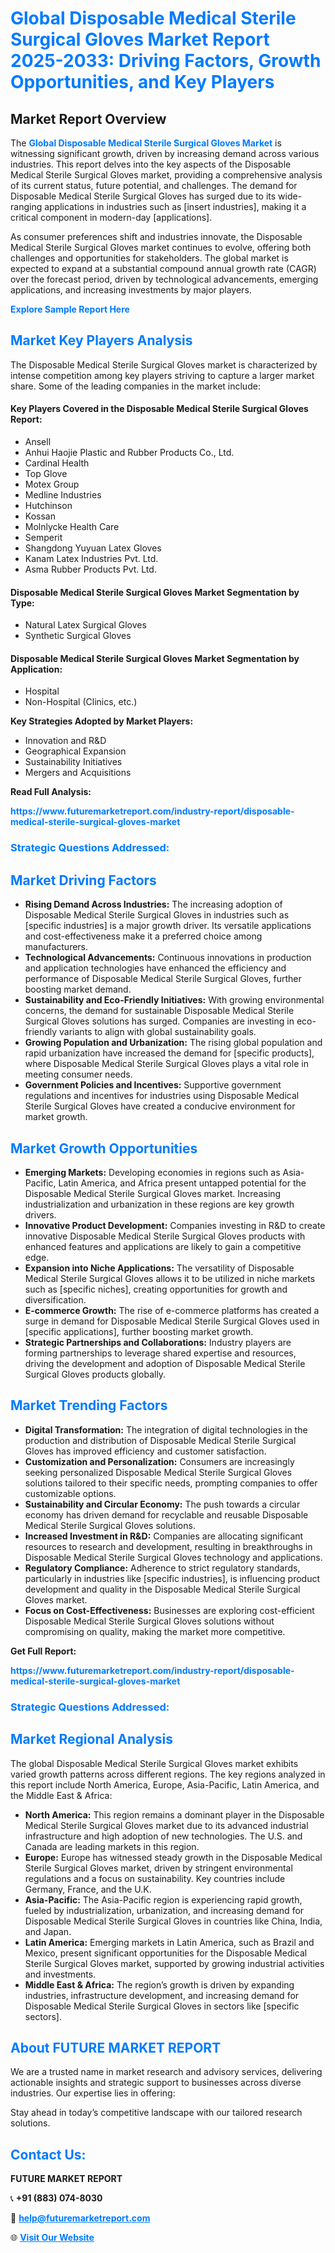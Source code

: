 <h1 style="color: #007BFF;">Global Disposable Medical Sterile Surgical Gloves Market Report 2025-2033: Driving Factors, Growth Opportunities, and Key Players</h1>

<section id="overview">
<h2>Market Report Overview</h2>
<p>The <a href="https://www.futuremarketreport.com/industry-report/disposable-medical-sterile-surgical-gloves-market" style="color: #007BFF; text-decoration: none;"><strong>Global Disposable Medical Sterile Surgical Gloves Market</strong></a> is witnessing significant growth, driven by increasing demand across various industries. This report delves into the key aspects of the Disposable Medical Sterile Surgical Gloves market, providing a comprehensive analysis of its current status, future potential, and challenges. The demand for Disposable Medical Sterile Surgical Gloves has surged due to its wide-ranging applications in industries such as [insert industries], making it a critical component in modern-day [applications].</p>
<p>As consumer preferences shift and industries innovate, the Disposable Medical Sterile Surgical Gloves market continues to evolve, offering both challenges and opportunities for stakeholders. The global market is expected to expand at a substantial compound annual growth rate (CAGR) over the forecast period, driven by technological advancements, emerging applications, and increasing investments by major players.</p>
</section>

<section id="overview">
<p><a href="https://www.futuremarketreport.com/request-sample/reportId=78033" style="color: #007BFF; text-decoration: none;"><strong>Explore Sample Report Here</strong></a></p>
</section>

<section id="key-players">
<h2 style="color: #007BFF;">Market Key Players Analysis</h2>
<p>The Disposable Medical Sterile Surgical Gloves market is characterized by intense competition among key players striving to capture a larger market share. Some of the leading companies in the market include:</p>
<h4>Key Players Covered in the Disposable Medical Sterile Surgical Gloves Report:</h4>
<ul><li>Ansell</li><li>Anhui Haojie Plastic and Rubber Products Co., Ltd.</li><li>Cardinal Health</li><li>Top Glove</li><li>Motex Group</li><li>Medline Industries</li><li>Hutchinson</li><li>Kossan</li><li>Molnlycke Health Care</li><li>Semperit</li><li>Shangdong Yuyuan Latex Gloves</li><li>Kanam Latex Industries Pvt. Ltd.</li><li>Asma Rubber Products Pvt. Ltd.</li></ul>
<h4>Disposable Medical Sterile Surgical Gloves Market Segmentation by Type:</h4>
<ul><li>Natural Latex Surgical Gloves</li><li>Synthetic Surgical Gloves</li></ul>

<h4>Disposable Medical Sterile Surgical Gloves Market Segmentation by Application:</h4>
<ul><li>Hospital</li><li>Non-Hospital (Clinics, etc.)</li></ul>
<p><strong>Key Strategies Adopted by Market Players:</strong></p>
<ul>
<li>Innovation and R&D</li>
<li>Geographical Expansion</li>
<li>Sustainability Initiatives</li>
<li>Mergers and Acquisitions</li>
</ul>
</section>

<section>
<p><strong>Read Full Analysis: </strong></p><a href="https://www.futuremarketreport.com/industry-report/disposable-medical-sterile-surgical-gloves-market" style="color: #007BFF; text-decoration: none;"><strong>https://www.futuremarketreport.com/industry-report/disposable-medical-sterile-surgical-gloves-market</strong></a>
<h3 style="color: #007BFF;">Strategic Questions Addressed:</h3>
</section>

<section id="driving-factors">
<h2 style="color: #007BFF;">Market Driving Factors</h2>
<ul>
<li><strong>Rising Demand Across Industries:</strong> The increasing adoption of Disposable Medical Sterile Surgical Gloves in industries such as [specific industries] is a major growth driver. Its versatile applications and cost-effectiveness make it a preferred choice among manufacturers.</li>
<li><strong>Technological Advancements:</strong> Continuous innovations in production and application technologies have enhanced the efficiency and performance of Disposable Medical Sterile Surgical Gloves, further boosting market demand.</li>
<li><strong>Sustainability and Eco-Friendly Initiatives:</strong> With growing environmental concerns, the demand for sustainable Disposable Medical Sterile Surgical Gloves solutions has surged. Companies are investing in eco-friendly variants to align with global sustainability goals.</li>
<li><strong>Growing Population and Urbanization:</strong> The rising global population and rapid urbanization have increased the demand for [specific products], where Disposable Medical Sterile Surgical Gloves plays a vital role in meeting consumer needs.</li>
<li><strong>Government Policies and Incentives:</strong> Supportive government regulations and incentives for industries using Disposable Medical Sterile Surgical Gloves have created a conducive environment for market growth.</li>
</ul>
</section>

<section id="growth-opportunities">
<h2 style="color: #007BFF;">Market Growth Opportunities</h2>
<ul>
<li><strong>Emerging Markets:</strong> Developing economies in regions such as Asia-Pacific, Latin America, and Africa present untapped potential for the Disposable Medical Sterile Surgical Gloves market. Increasing industrialization and urbanization in these regions are key growth drivers.</li>
<li><strong>Innovative Product Development:</strong> Companies investing in R&D to create innovative Disposable Medical Sterile Surgical Gloves products with enhanced features and applications are likely to gain a competitive edge.</li>
<li><strong>Expansion into Niche Applications:</strong> The versatility of Disposable Medical Sterile Surgical Gloves allows it to be utilized in niche markets such as [specific niches], creating opportunities for growth and diversification.</li>
<li><strong>E-commerce Growth:</strong> The rise of e-commerce platforms has created a surge in demand for Disposable Medical Sterile Surgical Gloves used in [specific applications], further boosting market growth.</li>
<li><strong>Strategic Partnerships and Collaborations:</strong> Industry players are forming partnerships to leverage shared expertise and resources, driving the development and adoption of Disposable Medical Sterile Surgical Gloves products globally.</li>
</ul>
</section>

<section id="trending-factors">
<h2 style="color: #007BFF;">Market Trending Factors</h2>
<ul>
<li><strong>Digital Transformation:</strong> The integration of digital technologies in the production and distribution of Disposable Medical Sterile Surgical Gloves has improved efficiency and customer satisfaction.</li>
<li><strong>Customization and Personalization:</strong> Consumers are increasingly seeking personalized Disposable Medical Sterile Surgical Gloves solutions tailored to their specific needs, prompting companies to offer customizable options.</li>
<li><strong>Sustainability and Circular Economy:</strong> The push towards a circular economy has driven demand for recyclable and reusable Disposable Medical Sterile Surgical Gloves solutions.</li>
<li><strong>Increased Investment in R&D:</strong> Companies are allocating significant resources to research and development, resulting in breakthroughs in Disposable Medical Sterile Surgical Gloves technology and applications.</li>
<li><strong>Regulatory Compliance:</strong> Adherence to strict regulatory standards, particularly in industries like [specific industries], is influencing product development and quality in the Disposable Medical Sterile Surgical Gloves market.</li>
<li><strong>Focus on Cost-Effectiveness:</strong> Businesses are exploring cost-efficient Disposable Medical Sterile Surgical Gloves solutions without compromising on quality, making the market more competitive.</li>
</ul>
</section>

<section>
<p><strong>Get Full Report: </strong></p><a href="https://www.futuremarketreport.com/industry-report/disposable-medical-sterile-surgical-gloves-market" style="color: #007BFF; text-decoration: none;"><strong>https://www.futuremarketreport.com/industry-report/disposable-medical-sterile-surgical-gloves-market</strong></a>
<h3 style="color: #007BFF;">Strategic Questions Addressed:</h3>
</section>


<section id="regional-analysis">
<h2 style="color: #007BFF;">Market Regional Analysis</h2>
<p>The global Disposable Medical Sterile Surgical Gloves market exhibits varied growth patterns across different regions. The key regions analyzed in this report include North America, Europe, Asia-Pacific, Latin America, and the Middle East & Africa:</p>
<ul>
<li><strong>North America:</strong> This region remains a dominant player in the Disposable Medical Sterile Surgical Gloves market due to its advanced industrial infrastructure and high adoption of new technologies. The U.S. and Canada are leading markets in this region.</li>
<li><strong>Europe:</strong> Europe has witnessed steady growth in the Disposable Medical Sterile Surgical Gloves market, driven by stringent environmental regulations and a focus on sustainability. Key countries include Germany, France, and the U.K.</li>
<li><strong>Asia-Pacific:</strong> The Asia-Pacific region is experiencing rapid growth, fueled by industrialization, urbanization, and increasing demand for Disposable Medical Sterile Surgical Gloves in countries like China, India, and Japan.</li>
<li><strong>Latin America:</strong> Emerging markets in Latin America, such as Brazil and Mexico, present significant opportunities for the Disposable Medical Sterile Surgical Gloves market, supported by growing industrial activities and investments.</li>
<li><strong>Middle East & Africa:</strong> The region’s growth is driven by expanding industries, infrastructure development, and increasing demand for Disposable Medical Sterile Surgical Gloves in sectors like [specific sectors].</li>
</ul>
</section>

<footer>
<h2 style="color: #007BFF;">About FUTURE MARKET REPORT</h2>
<p>We are a trusted name in market research and advisory services, delivering actionable insights and strategic support to businesses across diverse industries. Our expertise lies in offering:</p>

<p>Stay ahead in today’s competitive landscape with our tailored research solutions.</p>

<h2 style="color: #007BFF;">Contact Us:</h2>
<p><strong>FUTURE MARKET REPORT</strong></p>
<p>📞 <strong>+91 (883) 074-8030</strong></p>
<p>📧 <strong><a href="mailto:help@futuremarketreport.com" style="color: #007BFF;">help@futuremarketreport.com</a></strong></p>
<p>🌐 <strong><a href="https://www.futuremarketreport.com/" style="color: #007BFF;">Visit Our Website</a></strong></p>
</footer>